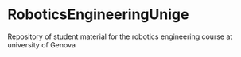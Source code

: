 # RoboticsEngineeringUnige
Repository of student material for the robotics engineering course at university of Genova

